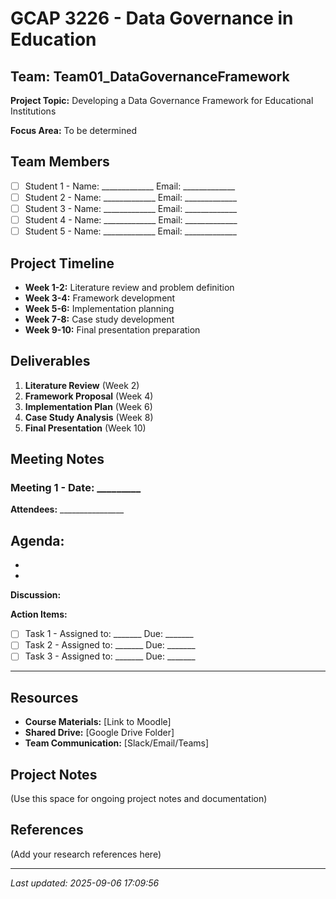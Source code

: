 # GCAP 3226 - Data Governance in Education
## Team: Team01_DataGovernanceFramework

**Project Topic:** Developing a Data Governance Framework for Educational Institutions

**Focus Area:** To be determined

## Team Members
- [ ] Student 1 - Name: _____________ Email: _____________
- [ ] Student 2 - Name: _____________ Email: _____________
- [ ] Student 3 - Name: _____________ Email: _____________
- [ ] Student 4 - Name: _____________ Email: _____________
- [ ] Student 5 - Name: _____________ Email: _____________

## Project Timeline
- **Week 1-2:** Literature review and problem definition
- **Week 3-4:** Framework development
- **Week 5-6:** Implementation planning
- **Week 7-8:** Case study development
- **Week 9-10:** Final presentation preparation

## Deliverables
1. **Literature Review** (Week 2)
2. **Framework Proposal** (Week 4)
3. **Implementation Plan** (Week 6)
4. **Case Study Analysis** (Week 8)
5. **Final Presentation** (Week 10)

## Meeting Notes

### Meeting 1 - Date: _________
**Attendees:** ________________

**Agenda:**
- 
- 
- 

**Discussion:**


**Action Items:**
- [ ] Task 1 - Assigned to: _______ Due: _______
- [ ] Task 2 - Assigned to: _______ Due: _______
- [ ] Task 3 - Assigned to: _______ Due: _______

---

## Resources
- **Course Materials:** [Link to Moodle]
- **Shared Drive:** [Google Drive Folder]
- **Team Communication:** [Slack/Email/Teams]

## Project Notes
(Use this space for ongoing project notes and documentation)

## References
(Add your research references here)

---
*Last updated: 2025-09-06 17:09:56*
